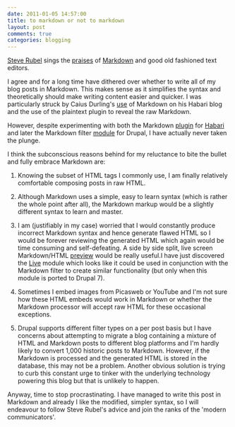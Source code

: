 ```yaml
---
date: 2011-01-05 14:57:00
title: to markdown or not to markdown
layout: post
comments: true
categories: blogging
---
```

[Steve Rubel](http://www.steverubel.com/) sings the
[praises](http://www.steverubel.com/markdown-is-a-skill-every-modern-communicator)
of [Markdown](http://daringfireball.net/projects/markdown/) and good
old fashioned text editors.

I agree and for a long time have dithered over whether to write all of
my blog posts in Markdown. This makes sense as it simplifies the
syntax and theoretically should make writing content easier and
quicker. I was particularly struck by Caius Durling's
[use](http://caiustheory.com/view-raw-source) of Markdown on his
Habari blog and the use of the plaintext plugin to reveal the raw
Markdown.

However, despite experimenting with both the Markdown
[plugin](https://trac.habariproject.org/habari-extras/browser/plugins/habarimarkdown?rev=746&order=name)
for [Habari](http://habariproject.org/en/) and later the Markdown
filter [module](http://drupal.org/project/markdown) for Drupal, I have
actually never taken the plunge.

I think the subconscious reasons behind for my reluctance to bite the
bullet and fully embrace Markdown are:

1. Knowing the subset of HTML tags I commonly use, I am finally
relatively comfortable composing posts in raw HTML.

2. Although Markdown uses a simple, easy to learn syntax (which is
rather the whole point after all), the Markdown markup would be a
slightly different syntax to learn and master.

3. I am (justifiably in my case) worried that I would constantly
produce incorrect Markdown syntax and hence generate flawed HTML so I
would be forever reviewing the generated HTML which again would be
time consuming and self-defeating. A side by side split, live screen
Markdown/HTML [preview](http://wmd-editor.com/examples/splitscreen)
would be really useful.I have just discovered the
[Live](http://drupal.org/project/live) module which looks like it
could be used in conjunction with the Markdown filter to create
similar functionality (but only when this module is ported to Drupal
7).

4. Sometimes I embed images from Picasweb or YouTube and I'm not sure
how these HTML embeds would work in Markdown or whether the Markdown
processor will accept raw HTML for these occasional exceptions.

5. Drupal supports different filter types on a per post basis but I
have concerns about attempting to migrate a blog containing a mixture
of HTML and Markdown posts to different blog platforms and I'm hardly
likely to convert 1,000 historic posts to Markdown. However, if the
Markdown is processed and the generated HTML is stored in the
database, this may not be a problem. Another obvious solution is
trying to curb this constant urge to tinker with the underlying
technology powering this blog but that is unlikely to happen.

Anyway, time to stop procrastinating. I have managed to write this
post in Markdown and already I like the modified, simpler syntax, so I
will endeavour to follow Steve Rubel's advice and join the ranks of
the 'modern communicators'.
